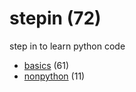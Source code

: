 # stepin (72)
step in to learn python code

+ [basics](basics/README.md) (61)
+ [nonpython](nonpython/README.md) (11)
